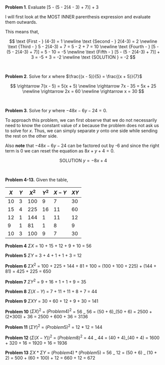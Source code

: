 **Problem 1**. Evaluate [5 - (5 - 2(4 - 3) + 7)] + 3

I will first look at the MOST INNER parenthesis expression and evaluate them outwards.

This means that,

$$
    \text {First - } (4-3) = 1
    \newline
    \text {Second - } 2(4-3) = 2
    \newline
    \text {Third - } 5 - 2(4-3) + 7 = 5 - 2 + 7 = 10
    \newline
    \text {Fourth - } [5 - (5 - 2(4-3) + 7)] = 5 - 10 = -5
    \newline
    \text {Fifth - } [5 - (5 - 2(4-3) + 7)] + 3 = -5 + 3 = -2
    \newline
    \text {SOLUTION } = -2
$$

<br />

**Problem 2**. Solve for $x$ where $\frac{(x - 5)}{5} = \frac{(x + 5)}{7}$

$$
 \rightarrow   7(x - 5) = 5(x + 5)
 \newline
 \rightarrow 7x - 35 = 5x + 25
 \newline
 \rightarrow 2x = 60
 \newline
 \rightarrow x = 30
$$

<br />

**Problem 3**. Solve for $y$ where $-48x - 6y - 24 = 0$.

To approach this problem, we can first observe that we do not necessarily need to know the constant value of $x$ because the problem does not ask us to solve for $x$. Thus, we can simply separate $y$ onto one side while sending the rest on the other side.

Also **note** that $-48x - 6y - 24$ can be factored out by -6 and since the right term is 0 we can reset the equation as $8x + y + 4 = 0$.

$$
   \text{SOLUTION } y = -8x + 4
$$

<br />

**Problem 4-13.** Given the table,

| $X$ | $Y$ | $X^2$ | $Y^2$ | $X-Y$ | $XY$ |
| --- | --- | ----- | ----- | ----- | ---- |
| 10  | 3   | 100   | 9     | 7     | 30   |
| 15  | 4   | 225   | 16    | 11    | 60   |
| 12  | 1   | 144   | 1     | 11    | 12   |
| 9   | 1   | 81    | 1     | 8     | 9    |
| 10  | 3   | 100   | 9     | 7     | 30   |

**Problem 4** $\Sigma X$ = 10 + 15 + 12 + 9 + 10 = 56

**Problem 5** $\Sigma Y$ = 3 + 4 + 1 + 1 + 3 = 12

**Problem 6** $\Sigma X^2$ = 100 + 225 + 144 + 81 + 100 = (100 + 100 + 225) + (144 + 81) = 425 + 225 = 650

**Problem 7** $\Sigma Y^2$ = 9 + 16 + 1 + 1 + 9 = 35

**Problem 8** $\Sigma (X - Y)$ = 7 + 11 + 11 + 8 + 7 = 44

**Problem 9** $\Sigma XY$ = 30 + 60 + 12 + 9 + 30 = 141

**Problem 10** $(\Sigma X)^2$ = $(Problem 4)^2$ = 56 _ 56 = (50 + 6)_(50 + 6) = 2500 + (2\*300) + 36 = 2500 + 600 + 36 = 3136

**Problem 11** $(\Sigma Y)^2$ = $(Problem 5)^2$ = 12 \* 12 = 144

**Problem 12** $(\Sigma (X-Y))^2$ = $(Problem 8)^2$ = 44 _ 44 = (40 + 4)_(40 + 4) = 1600 + 320 + 16 = 1920 + 16 = 1936

**Problem 13** $\Sigma X *\Sigma Y$ = $(Problem4) * (Problem5)$ = 56 _ 12 = (50 + 6) _ (10 + 2) = 500 + (60 + 100) + 12 = 660 + 12 = 672
